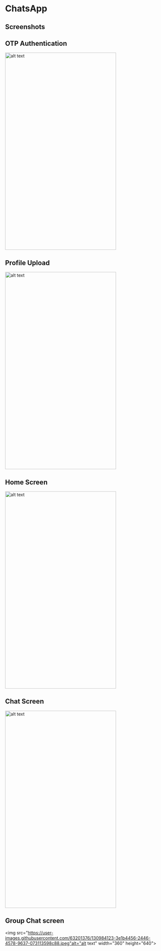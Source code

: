 # ChatsApp
## Screenshots
## OTP Authentication
<img href="url"><img src="https://user-images.githubusercontent.com/63201376/130983111-e5d4aaea-dc7c-4e67-871b-931d937548eb.jpeg" alt="alt text" width="360" height="640">
## Profile Upload
<img href="url"><img src="https://user-images.githubusercontent.com/63201376/130983227-8997cbc4-2206-489a-a696-a19800be64ef.jpeg" alt="alt text" width="360" height="640">
## Home Screen
<img href="url"><img src="https://user-images.githubusercontent.com/63201376/130983487-cb482a9f-6f6d-453a-8ed8-2a77de602485.jpeg" alt="alt text" width="360" height="640">
## Chat Screen
<img href="url"><img src="https://user-images.githubusercontent.com/63201376/130983652-63ecc019-a85f-4c5f-b32d-689ae155f403.jpeg" alt="alt text" width="360" height="640">
## Group Chat screen
<img href="url"><img src="https://user-images.githubusercontent.com/63201376/130984123-3e1b4456-2446-4578-9637-073113598c88.jpeg"alt="alt text" width="360" height="640">
